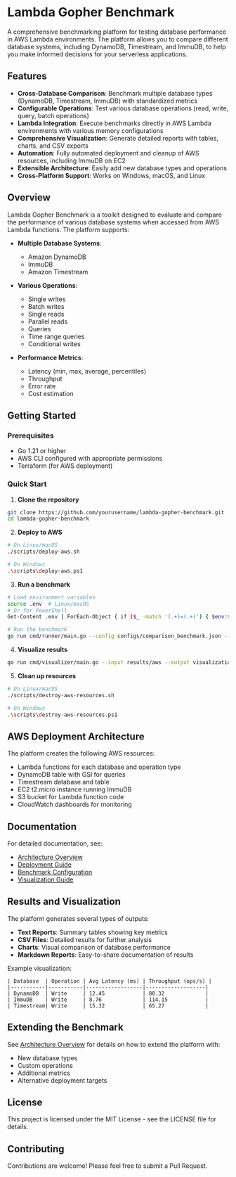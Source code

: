 # Lambda Gopher Benchmark

A comprehensive benchmarking platform for testing database performance in AWS Lambda environments. The platform allows you to compare different database systems, including DynamoDB, Timestream, and ImmuDB, to help you make informed decisions for your serverless applications.

## Features

- **Cross-Database Comparison**: Benchmark multiple database types (DynamoDB, Timestream, ImmuDB) with standardized metrics
- **Configurable Operations**: Test various database operations (read, write, query, batch operations)
- **Lambda Integration**: Execute benchmarks directly in AWS Lambda environments with various memory configurations
- **Comprehensive Visualization**: Generate detailed reports with tables, charts, and CSV exports
- **Automation**: Fully automated deployment and cleanup of AWS resources, including ImmuDB on EC2
- **Extensible Architecture**: Easily add new database types and operations
- **Cross-Platform Support**: Works on Windows, macOS, and Linux

## Overview

Lambda Gopher Benchmark is a toolkit designed to evaluate and compare the performance of various database systems when accessed from AWS Lambda functions. The platform supports:

- **Multiple Database Systems**:
  - Amazon DynamoDB
  - ImmuDB
  - Amazon Timestream

- **Various Operations**:
  - Single writes
  - Batch writes
  - Single reads
  - Parallel reads
  - Queries
  - Time range queries
  - Conditional writes

- **Performance Metrics**:
  - Latency (min, max, average, percentiles)
  - Throughput
  - Error rate
  - Cost estimation

## Getting Started

### Prerequisites

- Go 1.21 or higher
- AWS CLI configured with appropriate permissions
- Terraform (for AWS deployment)

### Quick Start

1. **Clone the repository**

```bash
git clone https://github.com/yourusername/lambda-gopher-benchmark.git
cd lambda-gopher-benchmark
```

2. **Deploy to AWS**

```bash
# On Linux/macOS
./scripts/deploy-aws.sh

# On Windows
.\scripts\deploy-aws.ps1
```

3. **Run a benchmark**

```bash
# Load environment variables
source .env  # Linux/macOS
# Or for PowerShell
Get-Content .env | ForEach-Object { if ($_ -match '(.+)=(.+)') { $env:$matches[1] = $matches[2] } }

# Run the benchmark
go run cmd/runner/main.go --config configs/comparison_benchmark.json --lambda-endpoint $LAMBDA_ENDPOINT --output results/aws
```

4. **Visualize results**

```bash
go run cmd/visualizer/main.go --input results/aws --output visualizations/aws
```

5. **Clean up resources**

```bash
# On Linux/macOS
./scripts/destroy-aws-resources.sh

# On Windows
.\scripts\destroy-aws-resources.ps1
```

## AWS Deployment Architecture

The platform creates the following AWS resources:

- Lambda functions for each database and operation type
- DynamoDB table with GSI for queries
- Timestream database and table
- EC2 t2.micro instance running ImmuDB
- S3 bucket for Lambda function code
- CloudWatch dashboards for monitoring

## Documentation

For detailed documentation, see:

- [Architecture Overview](docs/architecture.md)
- [Deployment Guide](docs/deployment-guide.md)
- [Benchmark Configuration](docs/benchmark-configuration.md)
- [Visualization Guide](docs/visualization.md)

## Results and Visualization

The platform generates several types of outputs:

- **Text Reports**: Summary tables showing key metrics
- **CSV Files**: Detailed results for further analysis
- **Charts**: Visual comparison of database performance
- **Markdown Reports**: Easy-to-share documentation of results

Example visualization:

```
| Database  | Operation | Avg Latency (ms) | Throughput (ops/s) |
|-----------|-----------|------------------|-------------------|
| DynamoDB  | Write     | 12.45            | 80.32             |
| ImmuDB    | Write     | 8.76             | 114.15            |
| Timestream| Write     | 15.32            | 65.27             |
```

## Extending the Benchmark

See [Architecture Overview](docs/architecture.md) for details on how to extend the platform with:

- New database types
- Custom operations
- Additional metrics
- Alternative deployment targets

## License

This project is licensed under the MIT License - see the LICENSE file for details.

## Contributing

Contributions are welcome! Please feel free to submit a Pull Request.